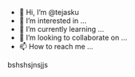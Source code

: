 - 👋 Hi, I’m @tejasku
- 👀 I’m interested in ...
- 🌱 I’m currently learning ...
- 💞️ I’m looking to collaborate on ...
- 📫 How to reach me ...

<!---
tejasku/tejasku is a ✨ special ✨ repository because its `README.md` (this file) appears on your GitHub profile.
You can click the Preview link to take a look at your changes.
--->bshshsjnsjjs











